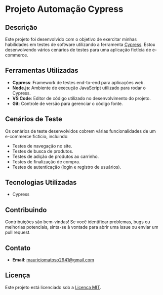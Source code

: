 # Projeto Automação Cypress

## Descrição

Este projeto foi desenvolvido com o objetivo de exercitar minhas habilidades em testes de software utilizando a ferramenta [Cypress](https://www.cypress.io/). Estou desenvolvendo vários cenários de testes para uma aplicação fictícia de e-commerce.

## Ferramentas Utilizadas

- **Cypress**: Framework de testes end-to-end para aplicações web.
- **Node.js**: Ambiente de execução JavaScript utilizado para rodar o Cypress.
- **VS Code**: Editor de código utilizado no desenvolvimento do projeto.
- **Git**: Controle de versão para gerenciar o código fonte.

## Cenários de Teste

Os cenários de teste desenvolvidos cobrem várias funcionalidades de um e-commerce fictício, incluindo:

- Testes de navegação no site.
- Testes de busca de produtos.
- Testes de adição de produtos ao carrinho.
- Testes de finalização de compra.
- Testes de autenticação (login e registro de usuários).

## Tecnologias Utilizadas

- Cypress

## Contribuindo

Contribuições são bem-vindas! Se você identificar problemas, bugs ou melhorias potenciais, sinta-se à vontade para abrir uma issue ou enviar um pull request.

## Contato

- **Email**: mauriciomatoso2941@gmail.com

## Licença

Este projeto está licenciado sob a [Licença MIT](https://opensource.org/licenses/MIT).
